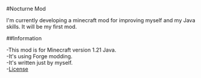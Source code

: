 #Nocturne Mod

I'm currently developing a minecraft mod for improving myself and my Java skills. It will be my first mod.

##Information

-This mod is for Minecraft version 1.21 Java.  
-It's using Forge modding.  
-It's written just by myself.  
-[License](#license)  

